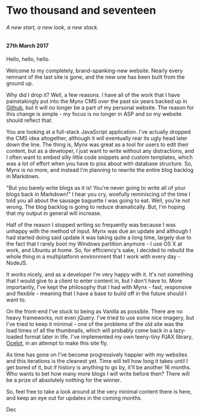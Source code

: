 # Two thousand and seventeen

###### A new start, a new look, a new stack.

#### 27th March 2017

Hello, hello, hello.

Welcome to my completely, brand-spanking-new website. Nearly every remnant of the last site is gone, and the new one has been built from the ground up.
 
 Why did I drop it? Well, a few reasons. I have all of the work that I have painstakingly put into the Mynx CMS over the past six years backed up in [Github](http://github.com/mynxsoft/mynx), but it will no longer be a part of my personal website. The reason for this change is simple - my focus is no longer in ASP and so my website should reflect that.
 
 You are looking at a full-stack JavaScript application. I've actually dropped the CMS idea altogether, although it will eventually rear its ugly head later down the line. The thing is, Mynx was great as a tool for users to edit their content, but as a developer, I just want to write without any distractions, and I often want to embed silly little code snippets and custom templates, which was a lot of effort when you have to piss about with database structure. So, Mynx is no more, and instead I'm planning to rewrite the entire blog backlog in Markdown.
 
 "But you barely write blogs as it is! You're never going to write all of your blogs back in Markdown!" I hear you cry, woefully reminiscing of the time I told you all about the sausage baguette I was going to eat. Well, you're not wrong. The blog backlog is going to reduce dramatically. But, I'm hoping that my output in general will increase.
 
 Half of the reason I stopped writing so frequently was because I was unhappy with the method of input. Mynx was due an update and although I had started doing said update it was taking quite a long time, largely due to the fact that I rarely boot my Windows partition anymore - I use OS X at work, and Ubuntu at home. So, for efficiency's sake, I decided to rebuild the whole thing in a multiplatform environment that I work with every day - NodeJS.
 
 It works nicely, and as a developer I'm very happy with it. It's not something that I would give to a client to enter content in, but I don't have to. More importantly, I've kept the philosophy that I had with Mynx - fast, responsive and flexible - meaning that I have a base to build off in the future should I want to.
 
 On the front-end I've stuck to being as Vanilla as possible. There are no heavy frameworks, not even jQuery. I've tried to use some nice imagery, but I've tried to keep it minimal - one of the problems of the old site was the load times of all the thumbnails, which will probably come back in a lazy-loaded format later in life. I've implemented my own teeny-tiny PJAX library, [Ocelot](http://github.com/declantyson/ocelot), in an attempt to make this site fly.
 
 As time has gone on I've become progressively happier with my websites and this iterations is the cleanest yet. Time will tell how long it takes until I get bored of it, but if history is anything to go by, it'll be another 16 months. Who wants to bet how many more blogs I will write before then? There will be a prize of absolutely nothing for the winner.

 So, feel free to take a look around at the very minimal content there is here, and keep an eye out for updates in the coming months.
 
Dec